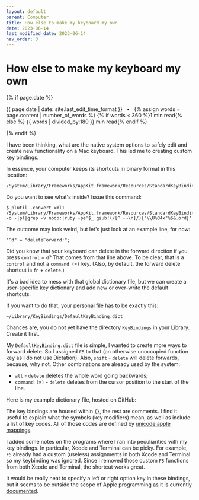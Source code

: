 ```yaml
---
layout: default
parent: Computer
title: How else to make my keyboard my own
date: 2023-06-14
last_modified_date: 2023-06-14
nav_order: 3
---
```


# How else to make my keyboard my own

{% if page.date %}
 <p class="text-small text-grey-dk-000 mb-0 mr-2">
   <span class="d-inline-block">{{ page.date | date: site.last_edit_time_format }} &nbsp; &bull; &nbsp;
     {% assign words = page.content | number_of_words %}
     {% if words < 360 %}1 min read{% else %}
     {{ words | divided_by:180 }} min read{% endif %}
   </span>
 </p>
{% endif %}

I have been thinking, what are the native system options to safely edit and create new functionality on a Mac keyboard. This led me to creating custom key bindings.

In essence, your computer keeps its shortcuts in binary format in this location:
``` 
/System/Library/Frameworks/AppKit.framework/Resources/StandardKeyBinding.dict
```

Do you want to see what's inside? Issue this command:
```
$ plutil -convert xml1 /System/Library/Frameworks/AppKit.framework/Resources/StandardKeyBinding.dict -o -|pl|grep -v noop:|ruby -pe'$_.gsub!(/[^ -~\n]/){"\\U%04x"%$&.ord}'
```

The outcome may look weird, but let's just look at an example line, for now:
``` 
"^d" = "deleteForward:";
```

Did you know that your keyboard can delete in the forward direction if you press `control` + `d`? That comes from that line above. To be clear, that is a `control` and not a `command (⌘)` key. (Also, by default, the forward delete shortcut is `fn` + `delete`.)

It's a bad idea to mess with that global dictionary file, but we can create a user-specific key dictionary and add new or over-write the default shortcuts.

If you want to do that, your personal file has to be exactly this:
``` 
~/Library/KeyBindings/DefaultKeyBinding.dict
```

Chances are, you do not yet have the directory `KeyBindings` in your Library. Create it first.

My `DefaultKeyBinding.dict` file is simple, I wanted to create more ways to forward delete. So I assigned `F5` to that (an otherwise unoccupied function key as I do not use Dictation). Also, `shift` - `delete` will delete forwards, because, why not. Other combinations are already used by the system:
- `alt` - `delete` deletes the whole word going backwards;
- `command (⌘)` - `delete` deletes from the cursor position to the start of the line.

Here is my example dictionary file, hosted on GitHub:

<script src="https://gist.github.com/verityj/8b6831fb16b473a8b87a976bf7e59b26.js"></script>

The key bindings are housed within `{}`, the rest are comments. I find it useful to explain what the symbols (key modifiers) mean, as well as include a list of key codes. All of those codes are defined by [unicode apple mappings](http://www.unicode.org/Public/MAPPINGS/VENDORS/APPLE/CORPCHAR.TXT).

I added some notes on the programs where I ran into peculiarities with my key bindings. In particular, Xcode and Terminal can be picky. For example, `F5` already had a custom (useless) assignments in both Xcode and Terminal so my keybinding was ignored. Since I removed those custom `F5` functions from both Xcode and Terminal, the shortcut works great.

It would be really neat to specify a left or right option key in these bindings, but it seems to be outside the scope of Apple programming as it is currently [documented](https://developer.apple.com/library/archive/documentation/Cocoa/Conceptual/EventOverview/TextDefaultsBindings/TextDefaultsBindings.html#//apple_ref/doc/uid/20000468).
